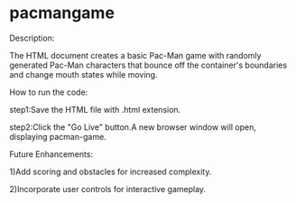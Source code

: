 # pacmangame
Description:

The HTML document creates a basic Pac-Man game with randomly generated Pac-Man characters that bounce off the container's boundaries and change mouth states while moving.

How to run the code:

step1:Save the HTML file with .html extension.

step2:Click the "Go Live" button.A new browser window will open, displaying pacman-game.

Future Enhancements:

1)Add scoring and obstacles for increased complexity.

2)Incorporate user controls for interactive gameplay.

